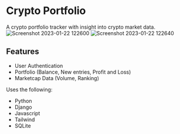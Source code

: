 # Crypto Portfolio
A crypto portfolio tracker with insight into crypto market data.
![Screenshot 2023-01-22 122600](https://user-images.githubusercontent.com/10601293/213938676-928ea38a-c516-464a-9bb7-3493d2eb47a4.png)
![Screenshot 2023-01-22 122640](https://user-images.githubusercontent.com/10601293/213938678-d4109b85-3092-4357-bbc7-21af6093fe3c.png)

## Features
* User Authentication
* Portfolio (Balance, New entries, Profit and Loss)
* Marketcap Data (Volume, Ranking)

Uses the following:
- Python
- Django
- Javascript
- Tailwind
- SQLite

